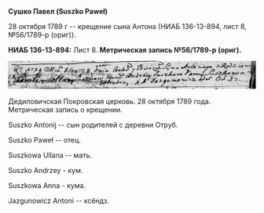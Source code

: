 **Сушко Павел (Suszko Paweł)**

28 октября 1789 г -- крещение сына Антона (НИАБ 136-13-894, лист 8,
№56/1789-р (ориг)).

**НИАБ 136-13-894:** Лист 8. **Метрическая запись №56/1789-р (ориг).**

![](./media/ec06b22d15275119d464d8134425694ea5b782f1.png)

Дедиловичская Покровская церковь. 28 октября 1789 года. Метрическая
запись о крещении.

Suszko Antonij -- сын родителей с деревни Отруб.

Suszko Paweł -- отец.

Suszkowa Ullana -- мать.

Suszko Andrzey - кум.

Suszkowa Anna - кума.

Jazgunowicz Antoni -- ксёндз.
